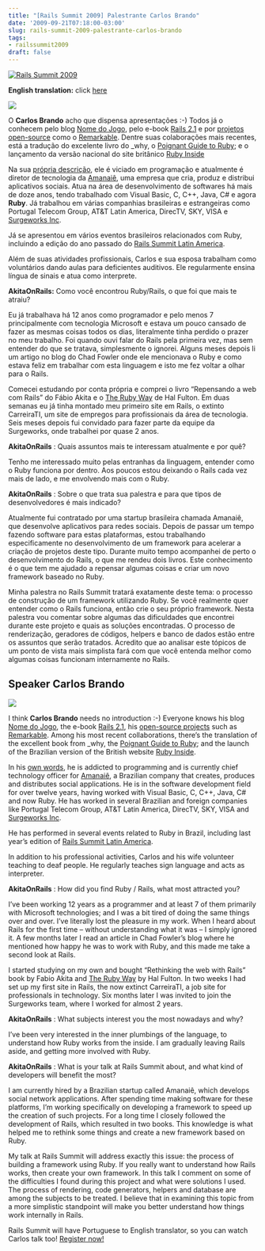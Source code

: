 ```yaml
---
title: "[Rails Summit 2009] Palestrante Carlos Brando"
date: '2009-09-21T07:18:00-03:00'
slug: rails-summit-2009-palestrante-carlos-brando
tags:
- railssummit2009
draft: false
---
```


[![Rails Summit 2009](http://railssummit.com.br/imgs/43/original/728x90.gif)](http://www.railssummit.com.br?utm_campaign=Railssummit&utm_source=banner_parceiros&utm_medium=banner&utm_content=por_728x90)

**English translation:** click [here](/2009/09/21/rails-summit-2009-palestrante-carlos-brando#carlos-brando-english)

[![](http://railssummit.locaweb.com.br/imgs/21/original/brando.jpg)](http://railssummit.locaweb.com.br/pt-BR/speakers#carlos_brando)

O **Carlos Brando** acho que dispensa apresentações :-) Todos já o conhecem pelo blog [Nome do Jogo](http://nomedojogo.com), pelo e-book [Rails 2.1](http://www.nomedojogo.com/2008/06/09/new-free-book-ruby-on-rails-21-whats-new/) e por [projetos open-source](http://github.com/carlosbrando/) como o [Remarkable](http://www.nomedojogo.com/2008/11/18/shoulda-for-rspec-is-remarkable/). Dentre suas colaborações mais recentes, está a tradução do excelente livro do \_why, o [Poignant Guide to Ruby](http://why.nomedojogo.com/); e o lançamento da versão nacional do site britânico [Ruby Inside](http://www.rubyinside.com.br)

Na sua [própria descrição](http://www.nomedojogo.com/sobre/), ele é viciado em programação e atualmente é diretor de tecnologia da [Amanaiê](http://amanaie.com.br/), uma empresa que cria, produz e distribui aplicativos sociais. Atua na área de desenvolvimento de softwares há mais de doze anos, tendo trabalhado com Visual Basic, C, C++, Java, C# e agora **Ruby**. Já trabalhou em várias companhias brasileiras e estrangeiras como Portugal Telecom Group, AT&T Latin America, DirecTV, SKY, VISA e [Surgeworks Inc](http://surgeworks.com/).

Já se apresentou em vários eventos brasileiros relacionados com Ruby, incluindo a edição do ano passado do [Rails Summit Latin America](http://www.railssummit.com.br/).

Além de suas atividades profissionais, Carlos e sua esposa trabalham como voluntários dando aulas para deficientes auditivos. Ele regularmente ensina língua de sinais e atua como interprete.


 **AkitaOnRails:** Como você encontrou Ruby/Rails, o que foi que mais te atraiu?

Eu já trabalhava há 12 anos como programador e pelo menos 7 principalmente com tecnologia Microsoft e estava um pouco cansado de fazer as mesmas coisas todos os dias, literalmente tinha perdido o prazer no meu trabalho. Foi quando ouvi falar do Rails pela primeira vez, mas sem entender do que se tratava, simplesmente o ignorei. Alguns meses depois li um artigo no blog do Chad Fowler onde ele mencionava o Ruby e como estava feliz em trabalhar com esta linguagem e isto me fez voltar a olhar para o Rails.

Comecei estudando por conta própria e comprei o livro “Repensando a web com Rails” do Fábio Akita e o [The Ruby Way](http://www.amazon.com/Ruby-Way-Second-Techniques-Programming/dp/0672328844) de Hal Fulton. Em duas semanas eu já tinha montado meu primeiro site em Rails, o extinto CarreiraTI, um site de empregos para profissionais da área de tecnologia. Seis meses depois fui convidado para fazer parte da equipe da Surgeworks, onde trabalhei por quase 2 anos.

**AkitaOnRails** : Quais assuntos mais te interessam atualmente e por quê?

Tenho me interessado muito pelas entranhas da linguagem, entender como o Ruby funciona por dentro. Aos poucos estou deixando o Rails cada vez mais de lado, e me envolvendo mais com o Ruby.

**AkitaOnRails** : Sobre o que trata sua palestra e para que tipos de desenvolvedores é mais indicado?

Atualmente fui contratado por uma startup brasileira chamada Amanaiê, que desenvolve aplicativos para redes sociais. Depois de passar um tempo fazendo software para estas plataformas, estou trabalhando especificamente no desenvolvimento de um framework para acelerar a criação de projetos deste tipo. Durante muito tempo acompanhei de perto o desenvolvimento do Rails, o que me rendeu dois livros. Este conhecimento é o que tem me ajudado a repensar algumas coisas e criar um novo framework baseado no Ruby.

Minha palestra no Rails Summit tratará exatamente deste tema: o processo de construção de um framework utilizando Ruby. Se você realmente quer entender como o Rails funciona, então crie o seu próprio framework. Nesta palestra vou comentar sobre algumas das dificuldades que encontrei durante este projeto e quais as soluções encontradas. O processo de renderização, geradores de códigos, helpers e banco de dados estão entre os assuntos que serão tratados. Acredito que ao analisar este tópicos de um ponto de vista mais simplista fará com que você entenda melhor como algumas coisas funcionam internamente no Rails.

## Speaker Carlos Brando

[![](http://railssummit.locaweb.com.br/imgs/21/original/brando.jpg)](http://railssummit.locaweb.com.br/en/speakers#carlos_brando)

I think **Carlos Brando** needs no introduction :-) Everyone knows his blog [Nome do Jogo](http://nomedojogo.com), the e-book [Rails 2.1](http://www.nomedojogo.com/2008/06/09/new-free-book-ruby-on-rails-21-whats-new/), his [open-source projects](http://github.com/carlosbrando/) such as [Remarkable](http://www.nomedojogo.com/2008/11/18/shoulda-for-rspec-is-remarkable/). Among his most recent collaborations, there’s the translation of the excellent book from \_why, the [Poignant Guide to Ruby](http://why.nomedojogo.com/); and the launch of the Brazilian version of the British website [Ruby Inside](http://www.rubyinside.com).

In his [own words](http://www.nomedojogo.com/sobre/), he is addicted to programming and is currently chief technology officer for [Amanaiê](http://amanaie.com.br/), a Brazilian company that creates, produces and distributes social applications. He is in the software development field for over twelve years, having worked with Visual Basic, C, C++, Java, C# and now Ruby. He has worked in several Brazilian and foreign companies like Portugal Telecom Group, AT&T Latin America, DirecTV, SKY, VISA and [Surgeworks Inc](http://surgeworks.com/).

He has performed in several events related to Ruby in Brazil, including last year’s edition of [Rails Summit Latin America](http://www.railssummit.com.br/).

In addition to his professional activities, Carlos and his wife volunteer teaching to deaf people. He regularly teaches sign language and acts as interpreter.

**AkitaOnRails** : How did you find Ruby / Rails, what most attracted you?

I’ve been working 12 years as a programmer and at least 7 of them primarily with Microsoft technologies; and I was a bit tired of doing the same things over and over. I’ve literally lost the pleasure in my work. When I heard about Rails for the first time – without understanding what it was – I simply ignored it. A few months later I read an article in Chad Fowler’s blog where he mentioned how happy he was to work with Ruby, and this made me take a second look at Rails.

I started studying on my own and bought “Rethinking the web with Rails” book by Fabio Akita and [The Ruby Way](http://www.amazon.com/Ruby-Way-Second-Techniques-Programming/dp/0672328844) by Hal Fulton. In two weeks I had set up my first site in Rails, the now extinct CarreiraTI, a job site for professionals in technology. Six months later I was invited to join the Surgeworks team, where I worked for almost 2 years.

**AkitaOnRails** : What subjects interest you the most nowadays and why?

I’ve been very interested in the inner plumbings of the language, to understand how Ruby works from the inside. I am gradually leaving Rails aside, and getting more involved with Ruby.

**AkitaOnRails** : What is your talk at Rails Summit about, and what kind of developers will benefit the most?

I am currently hired by a Brazilian startup called Amanaiê, which develops social network applications. After spending time making software for these platforms, I’m working specifically on developing a framework to speed up the creation of such projects. For a long time I closely followed the development of Rails, which resulted in two books. This knowledge is what helped me to rethink some things and create a new framework based on Ruby.

My talk at Rails Summit will address exactly this issue: the process of building a framework using Ruby. If you really want to understand how Rails works, then create your own framework. In this talk I comment on some of the difficulties I found during this project and what were solutions I used. The process of rendering, code generators, helpers and database are among the subjects to be treated. I believe that in examining this topic from a more simplistic standpoint will make you better understand how things work internally in Rails.

Rails Summit will have Portuguese to English translator, so you can watch Carlos talk too! [Register now!](http://www.railssummit.com.br/en/home)

